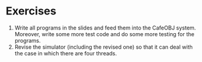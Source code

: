 # Exercises
1. Write all programs in the slides and feed them into the CafeOBJ system. Moreover, write some more test code and do some more testing for the programs.
2. Revise the simulator (including the revised one) so that it can deal with the case in which there are four threads.
